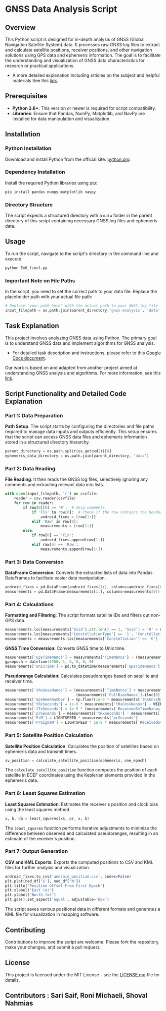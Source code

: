 
# GNSS Data Analysis Script

## Overview
This Python script is designed for in-depth analysis of GNSS (Global Navigation Satellite System) data. It processes raw GNSS log files to extract and calculate satellite positions, receiver positions, and other navigation solutions using GPS data and ephemeris information. The goal is to facilitate the understanding and visualization of GNSS data characteristics for research or practical applications.
- A more detailed explanation including articles on the subject and helpful materials See this [link](https://www.johnsonmitchelld.com/2021/03/14/least-squares-gps.html).

## Prerequisites
- **Python 3.8+**: This version or newer is required for script compatibility.
- **Libraries**: Ensure that Pandas, NumPy, Matplotlib, and NavPy are installed for data manipulation and visualization.

## Installation

### Python Installation
Download and install Python from the official site: [python.org](https://www.python.org/).

### Dependency Installation
Install the required Python libraries using pip:
```bash
pip install pandas numpy matplotlib navpy
```

### Directory Structure
The script expects a structured directory with a `data` folder in the parent directory of this script containing necessary GNSS log files and ephemeris data.

## Usage
To run the script, navigate to the script's directory in the command line and execute:
```bash
python Ex0_finel.py
```

### Important Note on File Paths
In the script, you need to set the correct path to your data file. Replace the placeholder path with your actual file path:
```python
# Replace 'your_path_here' with the actual path to your GNSS log file
input_filepath = os.path.join(parent_directory,'gnss-analysis', 'data', 'sample', 'Driving', 'gnss_log_2024_04_13_19_53_33.txt')
```

## Task Explanation
This project involves analyzing GNSS data using Python. The primary goal is to understand GNSS data and implement algorithms for GNSS analysis.

- For detailed task description and instructions, please refer to this [Google Docs document](https://docs.google.com/document/d/1DDLrA2BoJ4RKa4ahbm2prtseBdgM-2C9UbHO-JwSasw/edit?usp=sharing).

Our work is based on and adapted from another project aimed at understanding GNSS analysis and algorithms. For more information, see this [link](https://www.johnsonmitchelld.com/2021/03/14/least-squares-gps.html).

## Script Functionality and Detailed Code Explanation

### Part 1: Data Preparation
**Path Setup**: The script starts by configuring the directories and file paths required to manage data inputs and outputs efficiently. This setup ensures that the script can access GNSS data files and ephemeris information stored in a structured directory hierarchy.
```python
parent_directory = os.path.split(os.getcwd())[0]
ephemeris_data_directory = os.path.join(parent_directory, 'data')
```

### Part 2: Data Reading
**File Reading**: It then reads the GNSS log files, selectively ignoring any comments and extracting relevant data into lists.
```python
with open(input_filepath, 'r') as csvfile:
    reader = csv.reader(csvfile)
    for row in reader:
        if row[0][0] == '#':  # Skip comments
            if 'Fix' in row[0]:  # Check if the row contains the header for the fix data
                android_fixes = [row[1:]]
            elif 'Raw' in row[0]:
                measurements = [row[1:]]
        else:
            if row[0] == 'Fix':
                android_fixes.append(row[1:])
            elif row[0] == 'Raw':
                measurements.append(row[1:])
```

### Part 3: Data Conversion
**DataFrame Conversion**: Converts the extracted lists of data into Pandas DataFrames to facilitate easier data manipulation.
```python
android_fixes = pd.DataFrame(android_fixes[1:], columns=android_fixes[0])
measurements = pd.DataFrame(measurements[1:], columns=measurements[0])
```

### Part 4: Calculations
**Formatting and Filtering**: The script formats satellite IDs and filters out non-GPS data.
```python
measurements.loc[measurements['Svid'].str.len() == 1, 'Svid'] = '0' + measurements['Svid']
measurements.loc[measurements['ConstellationType'] == '1', 'Constellation'] = 'G'
measurements = measurements.loc[measurements['Constellation'] == 'G']
```

**GNSS Time Conversion**: Converts GNSS time to Unix time.
```python
measurements['GpsTimeNanos'] = measurements['TimeNanos'] - (measurements['FullBiasNanos'] - measurements['BiasNanos'])
gpsepoch = datetime(1980, 1, 6, 0, 0, 0)
measurements['UnixTime'] = pd.to_datetime(measurements['GpsTimeNanos'], utc=True, origin=gpsepoch)
```

**Pseudorange Calculation**: Calculates pseudoranges based on satellite and receiver time.
```python
measurements['tRxGnssNanos'] = (measurements['TimeNanos'] + measurements['TimeOffsetNanos'] - 
                                (measurements['FullBiasNanos'].iloc[0] + measurements['BiasNanos'].iloc[0]))
measurements['GpsWeekNumber'] = np.floor(1e-9 * measurements['tRxGnssNanos'] / WEEKSEC)
measurements['tRxSeconds'] = 1e-9 * measurements['tRxGnssNanos'] - WEEKSEC * measurements['GpsWeekNumber']
measurements['tTxSeconds'] = 1e-9 * (measurements['ReceivedSvTimeNanos'] + measurements['TimeOffsetNanos'])
measurements['prSeconds'] = measurements['tRxSeconds'] - measurements['tTxSeconds']
measurements['PrM'] = LIGHTSPEED * measurements['prSeconds']
measurements['PrSigmaM'] = LIGHTSPEED * 1e-9 * measurements['ReceivedSvTimeUncertaintyNanos']
```

### Part 5: Satellite Position Calculation
**Satellite Position Calculation**: Calculates the position of satellites based on ephemeris data and transmit times.
```python
sv_position = calculate_satellite_position(ephemeris, one_epoch)
```
The `calculate_satellite_position` function computes the position of each satellite in ECEF coordinates using the Keplerian elements provided in the ephemeris data.

### Part 6: Least Squares Estimation
**Least Squares Estimation**: Estimates the receiver's position and clock bias using the least squares method.
```python
x, b, dp = least_squares(xs, pr, x, b)
```
The `least_squares` function performs iterative adjustments to minimize the difference between observed and calculated pseudoranges, resulting in an estimate of the receiver's position.

### Part 7: Output Generation
**CSV and KML Exports**: Exports the computed positions to CSV and KML files for further analysis and visualization.
```python
android_fixes.to_csv('android_position.csv', index=False)
plt.plot(ned_df['E'], ned_df['N'])
plt.title('Position Offset From First Epoch')
plt.xlabel("East (m)")
plt.ylabel("North (m)")
plt.gca().set_aspect('equal', adjustable='box')
```
The script saves various positional data in different formats and generates a KML file for visualization in mapping software.

## Contributing
Contributions to improve the script are welcome. Please fork the repository, make your changes, and submit a pull request.

## License
This project is licensed under the MIT License - see the [LICENSE.md](LICENSE.md) file for details.

## Contributors : Sari Saif, Roni Michaeli, Shoval Nahmias
